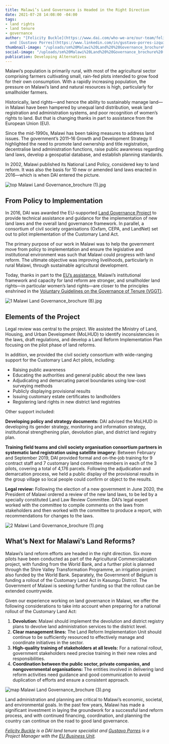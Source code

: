 ```yaml
---
title: Malawi’s Land Governance is Headed in the Right Direction
date: 2021-07-28 14:08:00 -04:00
tags:
- land rights
- land tenure
- governance
author: "[Felicity Buckle](https://www.dai.com/who-we-are/our-team/felicity-buckle)
  and [Gustavo Porres](https://www.linkedin.com/in/gustavo-porres-izquierdo-62919679/)"
thumbnail-image: "/uploads/sm%20Malawi%20Land%20%20Governance_brochure%20(7).jpg"
social-image: "/uploads/sm%20Malawi%20Land%20%20Governance_brochure%20(7).jpg"
publication: Developing Alternatives
---
```


Malawi’s population is primarily rural, with most of the agricultural sector comprising farmers cultivating small, rain-fed plots intended to grow food for their own consumption. With a rapidly increasing population, the pressure on Malawi’s land and natural resources is high, particularly for smallholder farmers.

Historically, land rights—and hence the ability to sustainably manage land—in Malawi have been hampered by unequal land distribution, weak land registration and administration systems, and poor recognition of women’s rights to land. But that is changing thanks in part to assistance from the European Union (EU).






Since the mid-1990s, Malawi has been taking measures to address land issues. The government’s 2011–16 Growth and Development Strategy II highlighted the need to promote land ownership and title registration, decentralise land administration functions, raise public awareness regarding land laws, develop a geospatial database, and establish planning standards.

In 2002, Malawi published its National Land Policy, considered key to land reform. It was also the basis for 10 new or amended land laws enacted in 2016—which is when DAI entered the picture.

![top Malawi Land  Governance_brochure (1).jpg](/uploads/top%20Malawi%20Land%20%20Governance_brochure%20(1).jpg)

## From Policy to Implementation

In 2016, DAI was awarded the EU-supported [Land Governance Project](https://www.dai.com/our-work/projects/malawi-technical-cooperation-to-strengthen-national-capacity-in-implementing-land-policies-and-laws-efficiently-and-effectively-land-governance) to provide technical assistance and guidance for the implementation of new land laws and the overall land governance framework. In parallel, a consortium of civil society organisations (Oxfam, CEPA, and LandNet) set out to pilot implementation of the Customary Land Act. 

The primary purpose of our work in Malawi was to help the government move from policy to implementation and ensure the legislative and institutional environment was such that Malawi could progress with land reform. The ultimate objective was improving livelihoods, particularly in rural Malawi, through sustainable agricultural development.

Today, thanks in part to the [EU’s assistance](https://www.dai.com/uploads/Malawi%20Land%20brochure%20A4%20%28pages%29_Final.pdf), Malawi’s institutional framework and capacity for land reform are stronger, and smallholder land rights—in particular women’s land rights—are closer to the principles enshrined in the [Voluntary Guidelines on the Governance of Tenure (VGGT)](http://www.fao.org/policy-support/mechanisms/mechanisms-details/en/c/448858/).

![1 Malawi Land  Governance_brochure (8).jpg](/uploads/1%20Malawi%20Land%20%20Governance_brochure%20(8).jpg)

## Elements of the Project

Legal review was central to the project. We assisted the Ministry of Land, Housing, and Urban Development (MoLHUD) to identify inconsistencies in the laws, draft regulations, and develop a Land Reform Implementation Plan focusing on the pilot phase of land reforms.

In addition, we provided the civil society consortium with wide-ranging support for the Customary Land Act pilots, including:

* Raising public awareness
* Educating the authorities and general public about the new laws
* Adjudicating and demarcating parcel boundaries using low-cost surveying methods
* Publicly displaying provisional results
* Issuing customary estate certificates to landholders
* Registering land rights in new district land registries

Other support included:

**Developing policy and strategy documents:** DAI advised the MoLHUD in developing its gender strategy, monitoring and information strategy, institutional strengthening plan, devolution plan, and district land registry plan.

**Training field teams and civil society organisation consortium partners in systematic land registration using satellite imagery:** Between February and September 2019, DAI provided formal and on-the-job training for 9 contract staff and 7 customary land committee members in each of the 3 pilots, covering a total of 4,176 parcels. Following the adjudication and demarcation process, we held a public display of the provisional results in the group village so local people could confirm or object to the results.

**Legal review:** Following the election of a new government in June 2020, the President of Malawi ordered a review of the new land laws, to be led by a specially constituted Land Law Review Committee. DAI’s legal expert worked with the committee to compile comments on the laws from stakeholders and then worked with the committee to produce a report, with recommendations for changes to the laws.

![2 Malawi Land  Governance_brochure (1).png](/uploads/2%20Malawi%20Land%20%20Governance_brochure%20(1).png)

## What’s Next for Malawi’s Land Reforms?

Malawi’s land reform efforts are headed in the right direction. Six more pilots have been conducted as part of the Agricultural Commercialization project, with funding from the World Bank, and a further pilot is planned through the Shire Valley Transformation Programme, an irrigation project also funded by the World Bank. Separately, the Government of Belgium is funding a rollout of the Customary Land Act in Kasungu District. The Government of Malawi is seeking further funding so that the rollout can be extended countrywide.

Given our experience working on land governance in Malawi, we offer the following considerations to take into account when preparing for a national rollout of the Customary Land Act:

1. **Devolution:** Malawi should implement the devolution and district registry plans to devolve land administration services to the district level.
1. **Clear management lines:** The Land Reform Implementation Unit should continue to be sufficiently resourced to effectively manage and coordinate initiatives in the sector.
1. **High-quality training of stakeholders at all levels:** For a national rollout, government stakeholders need precise training in their new roles and responsibilities.
1. **Coordination between the public sector, private companies, and nongovernmental organisations:** The entities involved in delivering land reform activities need guidance and good communication to avoid duplication of efforts and ensure a consistent approach.

![map Malawi Land  Governance_brochure (3).png](/uploads/map%20Malawi%20Land%20%20Governance_brochure%20(3).png)

Land administration and planning are critical to Malawi’s economic, societal, and environmental goals. In the past few years, Malawi has made a significant investment in laying the groundwork for a successful land reform process, and with continued financing, coordination, and planning the country can continue on the road to good land governance.

*[Felicity Buckle](https://www.dai.com/who-we-are/our-team/felicity-buckle) is a DAI land tenure specialist and [Gustavo Porres](https://www.linkedin.com/in/gustavo-porres-izquierdo-62919679/) is a Project Manager with the [EU Business Unit](https://www.dai.com/who-we-are/global-reach/european-union).*